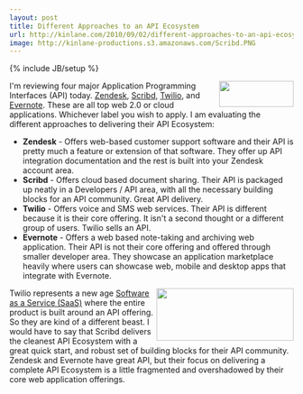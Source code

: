 ```yaml
---
layout: post
title: Different Approaches to an API Ecosystem
url: http://kinlane.com/2010/09/02/different-approaches-to-an-api-ecosystem/
image: http://kinlane-productions.s3.amazonaws.com/Scribd.PNG
---
```

{% include JB/setup %}
<p>
     <a href="http://www.scribd.com/developers" target="_blank"><img class="alignnone c1" title="Scribd" src="http://kinlane-productions.s3.amazonaws.com/Scribd.PNG" alt="" width="132" height="46" align="right" /></a>I'm reviewing four major Application Programming Interfaces (API) today. <a href="http://www.zendesk.com/api" target="_blank">Zendesk</a>, <a href="http://www.scribd.com/developers" target="_blank">Scribd</a>, <a href="http://www.twilio.com/" target="_blank">Twilio</a>, and <a href="http://www.evernote.com/about/developer/" target="_blank">Evernote</a>. These are all top web 2.0 or cloud applications. Whichever label you wish to apply. I am evaluating the different approaches to delivering their API Ecosystem:
</p>
<ul class="mainlist">
     <li>
          <strong>Zendesk</strong> - Offers web-based customer support software and their API is pretty much a feature or extension of that software. They offer up API integration documentation and the rest is built into your Zendesk account area.
     </li>
     <li>
          <strong>Scribd</strong> - Offers cloud based document sharing. Their API is packaged up neatly in a Developers / API area, with all the necessary building blocks for an API community. Great API delivery.
     </li>
     <li>
          <strong>Twilio</strong> - Offers voice and SMS web services. Their API is different because it is their core offering. It isn't a second thought or a different group of users. Twilio sells an API.
     </li>
     <li>
          <strong>Evernote</strong> - Offers a web based note-taking and archiving web application. Their API is not their core offering and offered through smaller developer area. They showcase an application marketplace heavily where users can showcase web, mobile and desktop apps that integrate with Evernote.
     </li>
</ul>
<p>
     <a href="http://www.twilio.com/" target="_blank"><img class="alignnone c1" title="Scribd" src="http://kinlane-productions.s3.amazonaws.com/Twilio.PNG" alt="" width="243" height="93" align="right" /></a>Twilio represents a new age <a href="http://www.kinlane.com/category/software-as-a-service-saas/">Software as a Service (SaaS)</a> where the entire product is built around an API offering. So they are kind of a different beast. I would have to say that Scribd delivers the cleanest API Ecosystem with a great quick start, and robust set of building blocks for their API community. Zendesk and Evernote have great API, but their focus on delivering a complete API Ecosystem is a little fragmented and overshadowed by their core web application offerings.
</p>